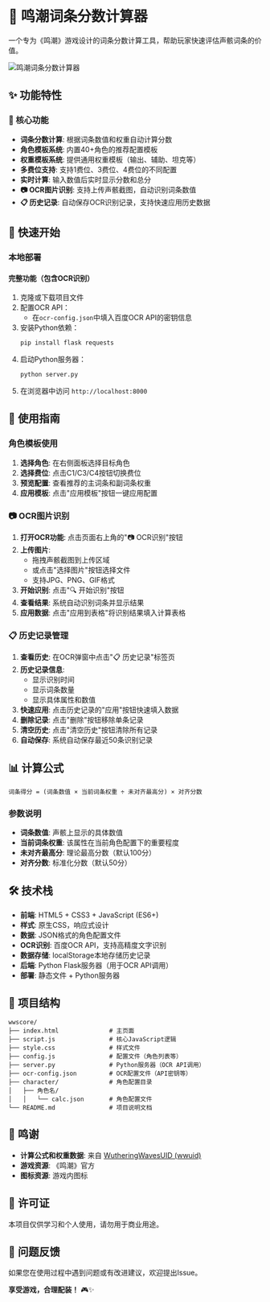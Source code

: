 # 🌊 鸣潮词条分数计算器

一个专为《鸣潮》游戏设计的词条分数计算工具，帮助玩家快速评估声骸词条的价值。

![鸣潮词条分数计算器](https://pic1.imgdb.cn/item/6885d68758cb8da5c8e446a6.png)

## ✨ 功能特性

### 🎯 核心功能
- **词条分数计算**: 根据词条数值和权重自动计算分数
- **角色模板系统**: 内置40+角色的推荐配置模板
- **权重模板系统**: 提供通用权重模板（输出、辅助、坦克等）
- **多费位支持**: 支持1费位、3费位、4费位的不同配置
- **实时计算**: 输入数值后实时显示分数和总分
- **📷 OCR图片识别**: 支持上传声骸截图，自动识别词条数值
- **📋 历史记录**: 自动保存OCR识别记录，支持快速应用历史数据



## 🚀 快速开始


### 本地部署


#### 完整功能（包含OCR识别）
1. 克隆或下载项目文件
2. 配置OCR API：
   - 在`ocr-config.json`中填入百度OCR API的密钥信息
3. 安装Python依赖：
   ```bash
   pip install flask requests
   ```
4. 启动Python服务器：
   ```bash
   python server.py
   ```
5. 在浏览器中访问 `http://localhost:8000`

## 📖 使用指南



### 角色模板使用
1. **选择角色**: 在右侧面板选择目标角色
2. **选择费位**: 点击C1/C3/C4按钮切换费位
3. **预览配置**: 查看推荐的主词条和副词条权重
4. **应用模板**: 点击"应用模板"按钮一键应用配置

### 📷 OCR图片识别
1. **打开OCR功能**: 点击页面右上角的"📷 OCR识别"按钮
2. **上传图片**: 
   - 拖拽声骸截图到上传区域
   - 或点击"选择图片"按钮选择文件
   - 支持JPG、PNG、GIF格式
3. **开始识别**: 点击"🔍 开始识别"按钮
4. **查看结果**: 系统自动识别词条并显示结果
5. **应用数据**: 点击"应用到表格"将识别结果填入计算表格

### 📋 历史记录管理
1. **查看历史**: 在OCR弹窗中点击"📋 历史记录"标签页
2. **历史记录信息**: 
   - 显示识别时间
   - 显示词条数量
   - 显示具体属性和数值
3. **快速应用**: 点击历史记录的"应用"按钮快速填入数据
4. **删除记录**: 点击"删除"按钮移除单条记录
5. **清空历史**: 点击"清空历史"按钮清除所有记录
6. **自动保存**: 系统自动保存最近50条识别记录


## 📊 计算公式

```
词条得分 = (词条数值 × 当前词条权重 ÷ 未对齐最高分) × 对齐分数
```

### 参数说明
- **词条数值**: 声骸上显示的具体数值
- **当前词条权重**: 该属性在当前角色配置下的重要程度
- **未对齐最高分**: 理论最高分数（默认100分）
- **对齐分数**: 标准化分数（默认50分）



## 🛠️ 技术栈

- **前端**: HTML5 + CSS3 + JavaScript (ES6+)
- **样式**: 原生CSS，响应式设计
- **数据**: JSON格式的角色配置文件
- **OCR识别**: 百度OCR API，支持高精度文字识别
- **数据存储**: localStorage本地存储历史记录
- **后端**: Python Flask服务器（用于OCR API调用）
- **部署**: 静态文件 + Python服务器

## 📁 项目结构

```
wwscore/
├── index.html              # 主页面
├── script.js               # 核心JavaScript逻辑
├── style.css               # 样式文件
├── config.js               # 配置文件（角色列表等）
├── server.py               # Python服务器（OCR API调用）
├── ocr-config.json         # OCR配置文件（API密钥等）
├── character/              # 角色配置目录
│   ├── 角色名/
│   │   └── calc.json       # 角色配置文件
└── README.md               # 项目说明文档
```



## 🙏 鸣谢

- **计算公式和权重数据**: 来自 [WutheringWavesUID (wwuid)](https://github.com/tyql688/WutheringWavesUID)
- **游戏资源**: 《鸣潮》官方
- **图标资源**: 游戏内图标

## 📄 许可证

本项目仅供学习和个人使用，请勿用于商业用途。

## 🐛 问题反馈

如果您在使用过程中遇到问题或有改进建议，欢迎提出Issue。



**享受游戏，合理配装！** 🎮✨
